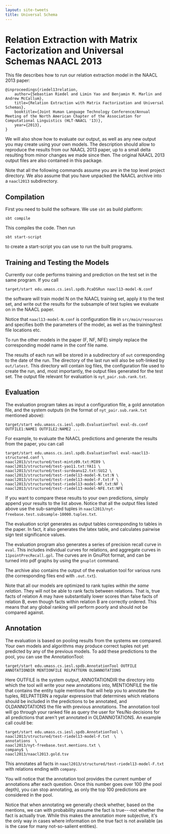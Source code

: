```yaml
---
layout: site-tweets
title: Universal Schema
---
```


Relation Extraction with Matrix Factorization and Universal Schemas NAACL 2013
==============================================================================

This file describes how to run our relation extraction model in the NAACL 2013 paper:

    @inproceedings{riedel13relation,
        author={Sebastian Riedel and Limin Yao and Benjamin M. Marlin and Andrew McCallum},
        title={Relation Extraction with Matrix Factorization and Universal Schemas},
        booktitle={Joint Human Language Technology Conference/Annual Meeting of the North American Chapter of the Association for Computational Linguistics (HLT-NAACL '13)},
        year={2013},
    }

We will also show how to evaluate our output, as well as any new output you may create using your own
models. The description should allow to reproduce the results from our NAACL 2013 paper,
up to a small delta resulting from minor changes we made since then. The original NAACL 2013 output files
are also contained in this package.

Note that all the following commands assume you are in the top level project directory. We also
assume that you have unpacked the NAACL archive into a `naacl2013` subdirectory.

Compilation
-----------
First you need to build the software. We use `sbt` as build platform:

    sbt compile

This compiles the code. Then run

    sbt start-script

to create a start-script you can use to run the built programs.

Training and Testing the Models
-------------------------------
Currently our code performs training and prediction on the test set in the same program. If you call

    target/start edu.umass.cs.iesl.spdb.PcaDSRun naacl13-model-N.conf

the software will train model N on the NAACL training set, apply it to the test set, and write out the results
for the subsample of test tuples we evaluate on in the NAACL paper.

Notice that `naacl13-model-N.conf` is configuration file in `src/main/resources` and specifies both the
parameters of the model, as well as the training/test file locations etc.

To run the other models in the paper (F, NF, NFE) simply replace the corresponding model name in the conf file name.

The results of each run will be stored in a subdirectory of `out` corresponding to the date of the run. The
directory of the last run will also be soft-linked by `out/latest`. This directory will contain log files,
the configuration file used to create the run, and, most importantly, the output files generated for
the test set. The output file relevant for evaluation is `nyt_pair.sub.rank.txt`.

Evaluation
----------

The evaluation program takes as input a configuration file, a gold annotation file, and the system outputs
(in the format of `nyt_pair.sub.rank.txt` mentioned above):

    target/start edu.umass.cs.iesl.spdb.EvaluationTool eval-ds.conf OUTFILE1:NAME1 OUTFILE2:NAME2 ...

For example, to evaluate the NAACL predictions and generate the results from the paper, you can call

    target/start edu.umass.cs.iesl.spdb.EvaluationTool eval-naacl13-structured.conf \
    naacl2013/structured/test-mintz09.txt:MI09 \
    naacl2013/structured/test-yao11.txt:YA11 \
    naacl2013/structured/test-surdeanu12.txt:SU12 \
    naacl2013/structured/test-riedel13-model-N.txt:N \
    naacl2013/structured/test-riedel13-model-F.txt:F \
    naacl2013/structured/test-riedel13-model-NF.txt:NF \
    naacl2013/structured/test-riedel13-model-NFE.txt:NFE

If you want to compare these results to your own predictions, simply append your results to the list above.
Notice that all the output files listed above use the sub-sampled tuples in
`naacl2013/nyt-freebase.test.subsample-10000.tuples.txt`.

The evaluation script generates as output tables corresponding to tables in the paper.
In fact, it also generates the latex table, and calculates pairwise sign test significance values.

The evaluation program also generates a series of precision recall curve in `eval`. This includes
individual curves for relations, and aggregate curves in `11pointPrecRecall.gpl`. The curves
 are in GnuPlot format, and can be turned into pdf graphs by using the `gnuplot` command.


The archive also contains the output of the evaluation tool for various runs (the corresponding files
 end with `.out.txt`).

Note that all our models are optimized to rank tuples *within the same relation*. They will not be able
to rank facts between relations. That is, true facts of relation A may have substantially lower scores than
false facts of relation B, even though facts within relation B are correctly ordered. This means that any
global ranking will perform poorly and should not be compared against.


Annotation
----------

The evaluation is based on pooling results from the systems we compared. Your own models and algorithms may
produce correct tuples not yet predicted by any of the previous models. To add these predictions to the pool,
you can use the AnnotationTool:

    target/start edu.umass.cs.iesl.spdb.AnnotationTool OUTFILE ANNOTATIONDIR MENTIONFILE RELPATTERN OLDANNOTATIONS

Here OUTFILE is the system output, ANNOTATIONDIR the directory into which the tool will write your new annotations
into, MENTIONFILE the file that contains the entity tuple mentions that will help you to annotate the tuples,
RELPATTERN a regular expression that determines which relations should be included in the predictions to be annotated,
 and OLDANNOTATIONS the file with previous annotations. The annotation tool will go through your ranked file
 as query the user for Yes/No decisions for all predictions that aren't yet annotated in OLDANNOTATIONS. An example
call could be:

    target/start edu.umass.cs.iesl.spdb.AnnotationTool \
    naacl2013/structured/test-riedel13-model-F.txt  \
    annotations  \
    naacl2013/nyt-freebase.test.mentions.txt \
    company$ \
    naacl2013/naacl2013.gold.tsv

This annotates all facts in `naacl2013/structured/test-riedel13-model-F.txt` with relations ending with `company`.

You will notice that the annotation tool provides the current number of annotations after each question. Once
this number goes over 100 (the pool depth), you can stop annotating, as only the top 100 predictions are considered
in the pool.

Notice that when annotating we generally check whether, based on the mentions, we can with probability assume
the fact is true---not whether the fact is actually true. While this makes the annotation more subjective,
it's the only way in cases where information on the true fact is not available (as is the case
for many not-so-salient entities).




